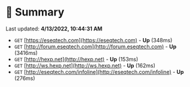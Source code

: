 # 📖 Summary
Last updated: **4/13/2022, 10:44:31 AM**

- `GET` [https://eseqtech.com](https://eseqtech.com) - **Up** (348ms)
- `GET` [http://forum.eseqtech.com](http://forum.eseqtech.com) - **Up** (3416ms)
- `GET` [http://hexp.net](http://hexp.net) - **Up** (153ms)
- `GET` [http://ws.hexp.net](http://ws.hexp.net) - **Up** (162ms)
- `GET` [http://eseqtech.com/infoline](http://eseqtech.com/infoline) - **Up** (276ms)
